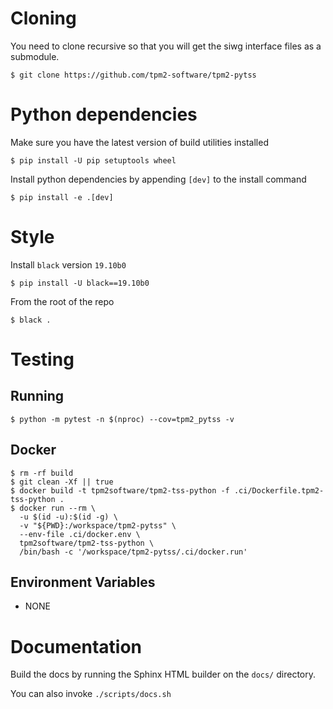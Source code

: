 # Cloning

You need to clone recursive so that you will get the siwg interface files as a
submodule.

```console
$ git clone https://github.com/tpm2-software/tpm2-pytss
```

# Python dependencies

Make sure you have the latest version of build utilities installed

```console
$ pip install -U pip setuptools wheel
```

Install python dependencies by appending `[dev]` to the install command

```console
$ pip install -e .[dev]
```

# Style

Install `black` version `19.10b0`

```
$ pip install -U black==19.10b0
```

From the root of the repo

```
$ black .
```

# Testing

## Running

```console
$ python -m pytest -n $(nproc) --cov=tpm2_pytss -v
```

## Docker

```console
$ rm -rf build
$ git clean -Xf || true
$ docker build -t tpm2software/tpm2-tss-python -f .ci/Dockerfile.tpm2-tss-python .
$ docker run --rm \
  -u $(id -u):$(id -g) \
  -v "${PWD}:/workspace/tpm2-pytss" \
  --env-file .ci/docker.env \
  tpm2software/tpm2-tss-python \
  /bin/bash -c '/workspace/tpm2-pytss/.ci/docker.run'
```

## Environment Variables

- NONE

# Documentation

Build the docs by running the Sphinx HTML builder on the `docs/` directory.

You can also invoke `./scripts/docs.sh`
